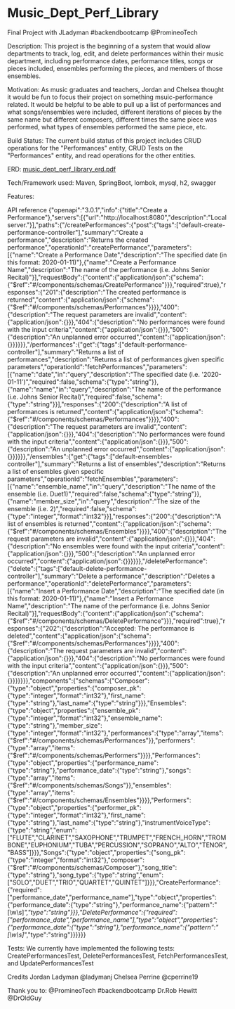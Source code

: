 # Music_Dept_Perf_Library
Final Project with JLadyman #backendbootcamp @PromineoTech

Description: This project is the beginning of a system that would allow departments to track, log, edit, and delete performances within their music department, including performance dates, performance titles, songs or pieces included, ensembles performing the pieces, and members of those ensembles. 

Motivation: As music graduates and teachers, Jordan and Chelsea thought it would be fun to focus their project on something msuic-performance related. It would be helpful to be able to pull up a list of performances and what songs/ensembles were included, different iterations of pieces by the same name but different composers, different times the same piece was performed, what types of ensembles performed the same piece, etc. 

Build Status: The current build status of this project includes CRUD operations for the "Performances" entity, CRUD Tests on the "Performances" entity, and read operations for the other entities. 

ERD: [music_dept_perf_library_erd.pdf](https://github.com/cperrine19/Music_Dept_Perf_Library/files/8980378/music_dept_perf_library_erd.pdf)

Tech/Framework used: Maven, SpringBoot, lombok, mysql, h2, swagger

Features: 

API reference
{"openapi":"3.0.1","info":{"title":"Create a Performance"},"servers":[{"url":"http://localhost:8080","description":"Local server."}],"paths":{"/createPerformances":{"post":{"tags":["default-create-performance-controller"],"summary":"Create a performance","description":"Returns the created performance","operationId":"createPerformance","parameters":[{"name":"Create a Performance Date","description":"The specified date (in this format: 2020-01-11)"},{"name":"Create a Performance Name","description":"The name of the performance (i.e. Johns Senior Recital)"}],"requestBody":{"content":{"application/json":{"schema":{"$ref":"#/components/schemas/CreatePerformance"}}},"required":true},"responses":{"201":{"description":"The created performance is returned","content":{"application/json":{"schema":{"$ref":"#/components/schemas/Performances"}}}},"400":{"description":"The request parameters are invalid","content":{"application/json":{}}},"404":{"description":"No performances were found with the input criteria","content":{"application/json":{}}},"500":{"description":"An unplanned error occurred","content":{"application/json":{}}}}}},"/performances":{"get":{"tags":["default-performance-controller"],"summary":"Returns a list of performances","description":"Returns a list of performances given specific parameters","operationId":"fetchPerformances","parameters":[{"name":"date","in":"query","description":"The specified date (i.e. '2020-01-11')","required":false,"schema":{"type":"string"}},{"name":"name","in":"query","description":"The name of the performance (i.e. Johns Senior Recital)","required":false,"schema":{"type":"string"}}],"responses":{"200":{"description":"A list of performances is returned","content":{"application/json":{"schema":{"$ref":"#/components/schemas/Performances"}}}},"400":{"description":"The request parameters are invalid","content":{"application/json":{}}},"404":{"description":"No performances were found with the input criteria","content":{"application/json":{}}},"500":{"description":"An unplanned error occurred","content":{"application/json":{}}}}}},"/ensembles":{"get":{"tags":["default-ensembles-controller"],"summary":"Returns a list of ensembles","description":"Returns a list of ensembles given specific parameters","operationId":"fetchEnsembles","parameters":[{"name":"ensemble_name","in":"query","description":"The name of the ensemble (i.e. Duet1)","required":false,"schema":{"type":"string"}},{"name":"member_size","in":"query","description":"The size of the ensemble (i.e. 2)","required":false,"schema":{"type":"integer","format":"int32"}}],"responses":{"200":{"description":"A list of ensembles is returned","content":{"application/json":{"schema":{"$ref":"#/components/schemas/Ensembles"}}}},"400":{"description":"The request parameters are invalid","content":{"application/json":{}}},"404":{"description":"No ensembles were found with the input criteria","content":{"application/json":{}}},"500":{"description":"An unplanned error occurred","content":{"application/json":{}}}}}},"/deletePerformance":{"delete":{"tags":["default-delete-performance-controller"],"summary":"Delete a performance","description":"Deletes a performance","operationId":"deletePerformance","parameters":[{"name":"Insert a Performance Date","description":"The specified date (in this format: 2020-01-11)"},{"name":"Insert a Performance Name","description":"The name of the performance (i.e. Johns Senior Recital)"}],"requestBody":{"content":{"application/json":{"schema":{"$ref":"#/components/schemas/DeletePerformance"}}},"required":true},"responses":{"202":{"description":"Accepted: The performance is deleted","content":{"application/json":{"schema":{"$ref":"#/components/schemas/Performances"}}}},"400":{"description":"The request parameters are invalid","content":{"application/json":{}}},"404":{"description":"No performances were found with the input criteria","content":{"application/json":{}}},"500":{"description":"An unplanned error occurred","content":{"application/json":{}}}}}}},"components":{"schemas":{"Composer":{"type":"object","properties":{"composer_pk":{"type":"integer","format":"int32"},"first_name":{"type":"string"},"last_name":{"type":"string"}}},"Ensembles":{"type":"object","properties":{"ensemble_pk":{"type":"integer","format":"int32"},"ensemble_name":{"type":"string"},"member_size":{"type":"integer","format":"int32"},"performances":{"type":"array","items":{"$ref":"#/components/schemas/Performances"}},"performers":{"type":"array","items":{"$ref":"#/components/schemas/Performers"}}}},"Performances":{"type":"object","properties":{"performance_name":{"type":"string"},"performance_date":{"type":"string"},"songs":{"type":"array","items":{"$ref":"#/components/schemas/Songs"}},"ensembles":{"type":"array","items":{"$ref":"#/components/schemas/Ensembles"}}}},"Performers":{"type":"object","properties":{"performer_pk":{"type":"integer","format":"int32"},"first_name":{"type":"string"},"last_name":{"type":"string"},"instrumentVoiceType":{"type":"string","enum":["FLUTE","CLARINET","SAXOPHONE","TRUMPET","FRENCH_HORN","TROMBONE","EUPHONIUM","TUBA","PERCUSSION","SOPRANO","ALTO","TENOR","BASS"]}}},"Songs":{"type":"object","properties":{"song_pk":{"type":"integer","format":"int32"},"composer":{"$ref":"#/components/schemas/Composer"},"song_title":{"type":"string"},"song_type":{"type":"string","enum":["SOLO","DUET","TRIO","QUARTET","QUINTET"]}}},"CreatePerformance":{"required":["performance_date","performance_name"],"type":"object","properties":{"performance_date":{"type":"string"},"performance_name":{"pattern":"[\\w\\s]*","type":"string"}}},"DeletePerformance":{"required":["performance_date","performance_name"],"type":"object","properties":{"performance_date":{"type":"string"},"performance_name":{"pattern":"[\\w\\s]*","type":"string"}}}}}}

Tests: We currently have implemented the following tests: CreatePerformancesTest, DeletePerformancesTest, FetchPerformancesTest, and UpdatePerformancesTest

Credits
Jordan Ladyman @ladymanj
Chelsea Perrine @cperrine19

Thank you to:
@PromineoTech #backendbootcamp
Dr.Rob Hewitt @DrOldGuy
